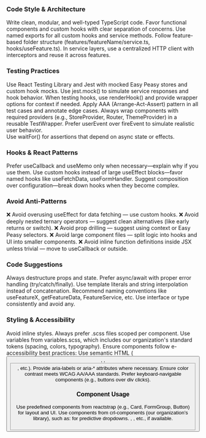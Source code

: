 ### Code Style & Architecture
Write clean, modular, and well-typed TypeScript code.
Favor functional components and custom hooks with clear separation of concerns.
Use named exports for all custom hooks and service methods.
Follow feature-based folder structure (features/featureName/service.ts, hooks/useFeature.ts).
In service layers, use a centralized HTTP client with interceptors and reuse it across features.

### Testing Practices
Use React Testing Library and Jest with mocked Easy Peasy stores and custom hook mocks.
Use jest.mock() to simulate service responses and hook behavior.
When testing hooks, use renderHook() and provide wrapper options for context if needed.
Apply AAA (Arrange-Act-Assert) pattern in all test cases and annotate edge cases.
Always wrap components with required providers (e.g., StoreProvider, Router, ThemeProvider) in a reusable TestWrapper.
Prefer userEvent over fireEvent to simulate realistic user behavior.  
Use waitFor() for assertions that depend on async state or effects.  

### Hooks & React Patterns
Prefer useCallback and useMemo only when necessary—explain why if you use them.
Use custom hooks instead of large useEffect blocks—favor named hooks like useFetchData, useFormHandler.
Suggest composition over configuration—break down hooks when they become complex.

### Avoid Anti-Patterns
❌ Avoid overusing useEffect for data fetching — use custom hooks.
❌ Avoid deeply nested ternary operators — suggest clean alternatives (like early returns or switch).
❌ Avoid prop drilling — suggest using context or Easy Peasy selectors.
❌ Avoid large component files — split logic into hooks and UI into smaller components.
❌ Avoid inline function definitions inside JSX unless trivial — move to useCallback or outside.

### Code Suggestions
Always destructure props and state.
Prefer async/await with proper error handling (try/catch/finally).
Use template literals and string interpolation instead of concatenation.
Recommend naming conventions like useFeatureX, getFeatureData, FeatureService, etc.
Use interface or type consistently and avoid any.

### Styling & Accessibility
Avoid inline styles.
Always prefer .scss files scoped per component.
Use variables from variables.scss, which includes our organization's standard tokens (spacing, colors, typography).
Ensure components follow e-accessibility best practices:
Use semantic HTML (<button>, <label>, <fieldset>, etc.).
Provide aria-labels or aria-* attributes where necessary.
Ensure color contrast meets WCAG AA/AAA standards.
Prefer keyboard-navigable components (e.g., buttons over div clicks).  

### Component Usage
Use predefined components from reactstrap (e.g., Card, FormGroup, Button) for layout and UI.
Use components from crl-components (our organization’s library), such as:
<Autocomplete /> for predictive dropdowns.
<CrlButton />, <CrlModal />, etc., if available.
